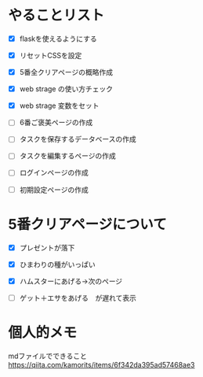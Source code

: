 # やることリスト
- [x] flaskを使えるようにする
- [x] リセットCSSを設定
- [x] 5番全クリアページの概略作成
- [x] web strage の使い方チェック
- [x] web strage 変数をセット
- [ ] 6番ご褒美ページの作成



- [ ] タスクを保存するデータベースの作成
- [ ] タスクを編集するページの作成
- [ ] ログインページの作成
- [ ] 初期設定ページの作成

# 5番クリアページについて
- [x] プレゼントが落下
- [x] ひまわりの種がいっぱい
- [x] ハムスターにあげる→次のページ
- [ ] ゲット＋エサをあげる　が遅れて表示


# 個人的メモ
mdファイルでできること
https://qiita.com/kamorits/items/6f342da395ad57468ae3